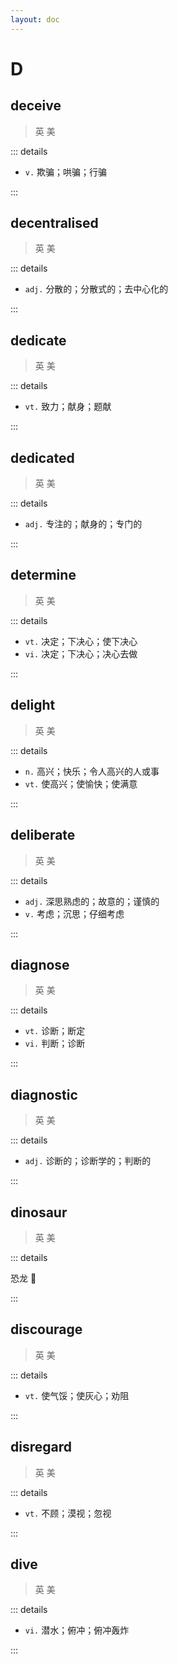 ```yaml
---
layout: doc
---
```


# D

## deceive
> 英 <Phonetic word="deceive" lang="en-GB" phonetic="/dɪˈsiːv/"/>
> 美 <Phonetic word="deceive" lang="en-US" phonetic="/dɪˈsiːv/"/>

::: details

- `v.` 欺骗；哄骗；行骗

:::

## decentralised
> 英 <Phonetic word="decentralised" lang="en-GB" phonetic="/ˌdiːsəˈteɪnəraɪzd/"/>
> 美 <Phonetic word="decentralised" lang="en-US" phonetic="/ˌdiːsəˈteɪnəraɪzd/"/>

::: details

- `adj.` 分散的；分散式的；去中心化的

:::

## dedicate
> 英 <Phonetic word="dedicate" lang="en-GB" phonetic="/ˈdedɪkeɪt/"/>
> 美 <Phonetic word="dedicate" lang="en-US" phonetic="/ˈdedɪkeɪt/"/>

::: details

- `vt.` 致力；献身；题献

:::

## dedicated
> 英 <Phonetic word="dedicated" lang="en-GB" phonetic="/ˈdedɪkət/"/>
> 美 <Phonetic word="dedicated" lang="en-US" phonetic="/ˈdedɪkət/"/>

::: details

- `adj.` 专注的；献身的；专门的

:::

## determine
> 英 <Phonetic word="determine" lang="en-GB" phonetic="/dɪˈtɜːmɪn/"/>
> 美 <Phonetic word="determine" lang="en-US" phonetic="/dɪˈtɜːmɪn/"/>

::: details

- `vt.` 决定；下决心；使下决心
- `vi.` 决定；下决心；决心去做

:::

## delight
> 英 <Phonetic word="delight" lang="en-GB" phonetic="/dɪˈlaɪt/"/>
> 美 <Phonetic word="delight" lang="en-US" phonetic="/dɪˈlaɪt/"/>

::: details

- `n.` 高兴；快乐；令人高兴的人或事
- `vt.` 使高兴；使愉快；使满意

:::

## deliberate
> 英 <Phonetic word="deliberate" lang="en-GB" phonetic="/dɪˈlɪbəreɪt/"/>
> 美 <Phonetic word="deliberate" lang="en-US" phonetic="/dɪˈlɪbəreɪt/"/>

::: details

- `adj.` 深思熟虑的；故意的；谨慎的
- `v.` 考虑；沉思；仔细考虑

:::

## diagnose
> 英 <Phonetic word="diagnose" lang="en-GB" phonetic="/ˈdaɪəɡnəʊz/"/>
> 美 <Phonetic word="diagnose" lang="en-US" phonetic="/ˌdaɪəɡˈnoʊs/"/>

::: details

- `vt.` 诊断；断定
- `vi.` 判断；诊断

:::

## diagnostic
> 英 <Phonetic word="diagnostic" lang="en-GB" phonetic="/ˌdaɪəɡˈnɒstɪk/"/>
> 美 <Phonetic word="diagnostic" lang="en-US" phonetic="/ˌdaɪəɡˈnɑːstɪk/"/>

::: details

- `adj.` 诊断的；诊断学的；判断的

:::

## dinosaur
> 英 <Phonetic word="dinosaur" lang="en-GB" phonetic="/'daɪnəsɔː(r)/"/>
> 美 <Phonetic word="dinosaur" lang="en-US" phonetic="/'daɪnəsɔːr/"/>

::: details

恐龙 🦖

:::

## discourage
> 英 <Phonetic word="discourage" lang="en-GB" phonetic="/dɪsˈkʌrɪdʒ/"/>
> 美 <Phonetic word="discourage" lang="en-US" phonetic="/dɪsˈkʌrɪdʒ/"/>

::: details

- `vt.` 使气馁；使灰心；劝阻

:::

## disregard
> 英 <Phonetic word="disregard" lang="en-GB" phonetic="/dɪsˈrɛɡəd/"/>
> 美 <Phonetic word="disregard" lang="en-US" phonetic="/dɪsˈrɛɡərd/"/>

::: details

- `vt.` 不顾；漠视；忽视

:::

## dive
> 英 <Phonetic word="dive" lang="en-GB" phonetic="/daɪv/"/>
> 美 <Phonetic word="dive" lang="en-US" phonetic="/daɪv/"/>

::: details

- `vi.` 潜水；俯冲；俯冲轰炸

:::